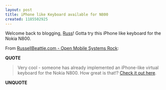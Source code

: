 ```yaml
---
layout: post
title: iPhone like Keyboard available for N800
created: 1185502925
---
```

<p>
Welcome back to blogging, <a href="http://www.russellbeattie.com/">Russ</a>! Gotta try this iPhone like keyboard for the Nokia N800.
</p><p>
From <a href="http://www.russellbeattie.com/blog/open-mobile-systems-rock">RussellBeattie.com - Open Mobile Systems Rock</a>:
</p><p>
<strong>QUOTE</strong>
</p><blockquote>
Very cool - someone has already implemented an iPhone-like virtual keyboard for the Nokia N800. How great is that!? <a href="http://blog.gustavobarbieri.com.br/2007/07/24/iphone-like-virtual-keyboard-for-n800/">Check it out here</a>.
</blockquote><p>
<strong>UNQUOTE</strong>
</p>
